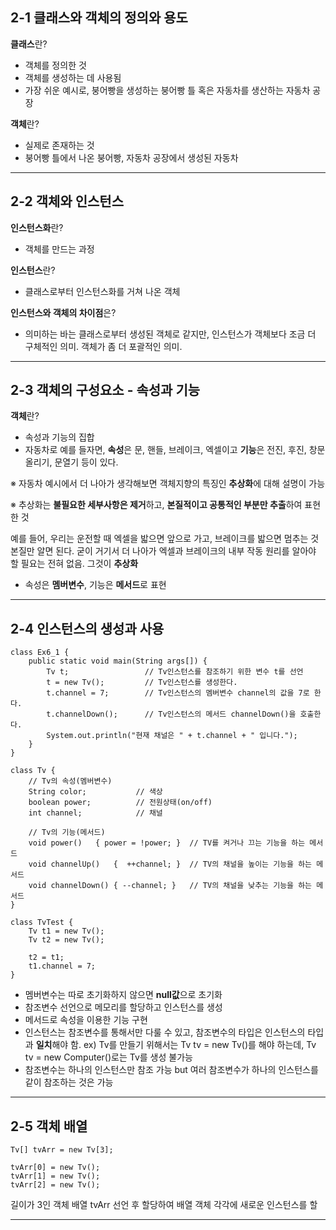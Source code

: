 ## 2-1 클래스와 객체의 정의와 용도

**클래스**란?
- 객체를 정의한 것
- 객체를 생성하는 데 사용됨
- 가장 쉬운 예시로, 붕어빵을 생성하는 붕어빵 틀 혹은 자동차를 생산하는 자동차 공장

**객체**란?
- 실제로 존재하는 것
- 붕어빵 틀에서 나온 붕어빵, 자동차 공장에서 생성된 자동차

------

## 2-2 객체와 인스턴스

**인스턴스화**란?
- 객체를 만드는 과정

**인스턴스**란?
- 클래스로부터 인스턴스화를 거쳐 나온 객체

**인스턴스와 객체의 차이점**은?
- 의미하는 바는 클래스로부터 생성된 객체로 같지만, 인스턴스가 객체보다 조금 더 구체적인 의미. 객체가 좀 더 포괄적인 의미.

------

## 2-3 객체의 구성요소 - 속성과 기능

**객체**란?
- 속성과 기능의 집합
- 자동차로 예를 들자면, **속성**은 문, 핸들, 브레이크, 엑셀이고 **기능**은 전진, 후진, 창문 올리기, 문열기 등이 있다.

※ 자동차 예시에서 더 나아가 생각해보면 객체지향의 특징인 **추상화**에 대해 설명이 가능

※ 추상화는 **불필요한 세부사항은 제거**하고, **본질적이고 공통적인 부분만 추출**하여 표현한 것

예를 들어, 우리는 운전할 때 엑셀을 밟으면 앞으로 가고, 브레이크를 밟으면 멈추는 것 본질만 알면 된다. 굳이 거기서 더 나아가 엑셀과 브레이크의 내부 작동 원리를 알아야 할 필요는 전혀 없음. 그것이 **추상화**

- 속성은 **멤버변수**, 기능은 **메서드**로 표현

------

## 2-4 인스턴스의 생성과 사용

```
class Ex6_1 { 
	public static void main(String args[]) { 
		Tv t;                 // Tv인스턴스를 참조하기 위한 변수 t를 선언       
		t = new Tv();         // Tv인스턴스를 생성한다. 
		t.channel = 7;        // Tv인스턴스의 멤버변수 channel의 값을 7로 한다. 
		t.channelDown();      // Tv인스턴스의 메서드 channelDown()을 호출한다. 
		System.out.println("현재 채널은 " + t.channel + " 입니다."); 
	} 
}

class Tv { 
	// Tv의 속성(멤버변수)   
	String color;           // 색상 
	boolean power;         	// 전원상태(on/off) 
	int channel;           	// 채널 

	// Tv의 기능(메서드) 
	void power()   { power = !power; }  // TV를 켜거나 끄는 기능을 하는 메서드  
	void channelUp()   {  ++channel; }  // TV의 채널을 높이는 기능을 하는 메서드 
	void channelDown() { --channel; }   // TV의 채널을 낮추는 기능을 하는 메서드  
}

class TvTest {
	Tv t1 = new Tv();
	Tv t2 = new Tv();
	
	t2 = t1;
	t1.channel = 7;
}
```
- 멤버변수는 따로 초기화하지 않으면 **null값**으로 초기화
- 참조변수 선언으로 메모리를 할당하고 인스턴스를 생성
- 메서드로 속성을 이용한 기능 구현
- 인스턴스는 참조변수를 통해서만 다룰 수 있고, 참조변수의 타입은 인스턴스의 타입과 **일치**해야 함. ex) Tv를 만들기 위해서는 Tv tv = new Tv()를 해야 하는데, Tv tv = new Computer()로는 Tv를 생성 불가능
- 참조변수는 하나의 인스턴스만 참조 가능 but 여러 참조변수가 하나의 인스턴스를 같이 참조하는 것은 가능

------

## 2-5 객체 배열

```
Tv[] tvArr = new Tv[3];

tvArr[0] = new Tv();
tvArr[1] = new Tv();
tvArr[2] = new Tv();
```
길이가 3인 객체 배열 tvArr 선언 후 할당하여 배열 객체 각각에 새로운 인스턴스를 할

------
